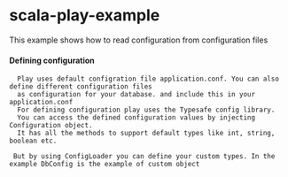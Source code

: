 # scala-play-example
This example shows how to read configuration from configuration files

####  Defining configuration  
      Play uses default configration file application.conf. You can also define different configuration files
      as configuration for your database. and include this in your application.conf
      For defining configuration play uses the Typesafe config library. 
      You can access the defined configuration values by injecting Configuration object.
      It has all the methods to support default types like int, string, boolean etc.
       
     But by using ConfigLoader you can define your custom types. In the example DbConfig is the example of custom object  
      

